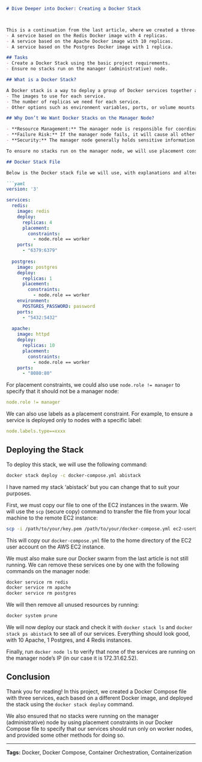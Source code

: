 ```markdown
# Dive Deeper into Docker: Creating a Docker Stack



This is a continuation from the last article, where we created a three-tier architecture using AWS and Docker Swarm, featuring:
- A service based on the Redis Docker image with 4 replicas.
- A service based on the Apache Docker image with 10 replicas.
- A service based on the Postgres Docker image with 1 replica.

## Tasks
- Create a Docker Stack using the basic project requirements.
- Ensure no stacks run on the manager (administrative) node.

## What is a Docker Stack?

A Docker stack is a way to deploy a group of Docker services together as a single unit. It helps organize and manage containers across multiple machines as one. In order to do this, we will use a YAML file called a compose file. In this file, we will specify:
- The images to use for each service.
- The number of replicas we need for each service.
- Other options such as environment variables, ports, or volume mounts.

## Why Don’t We Want Docker Stacks on the Manager Node?

- **Resource Management:** The manager node is responsible for coordinating the swarm (and managing the worker nodes). Deploying stacks on the manager node can use up resources needed for these tasks.
- **Failure Risk:** If the manager node fails, it will cause all other nodes to fail. By placing the stacks on the worker nodes, it minimizes the chance of a single point of failure for the entire swarm.
- **Security:** The manager node generally holds sensitive information related to the swarm, such as encryption keys, passwords, API keys, or other information related to managing the swarm.

To ensure no stacks run on the manager node, we will use placement constraints to specify that the services are deployed on worker nodes only.

## Docker Stack File

Below is the Docker stack file we will use, with explanations and alternatives for some of the parts:

```yaml
version: '3'

services:
  redis:
    image: redis
    deploy:
      replicas: 4
      placement:
        constraints:
          - node.role == worker
    ports:
      - "6379:6379"
      
  postgres:
    image: postgres
    deploy:
      replicas: 1
      placement:
        constraints:
          - node.role == worker
    environment:
      POSTGRES_PASSWORD: password
    ports:
      - "5432:5432"
      
  apache:
    image: httpd
    deploy:
      replicas: 10
      placement:
        constraints:
          - node.role == worker
    ports:
      - "8080:80"
```

For placement constraints, we could also use `node.role != manager` to specify that it should not be a manager node:
```yaml
node.role != manager
```

We can also use labels as a placement constraint. For example, to ensure a service is deployed only to nodes with a specific label:
```yaml
node.labels.type==xxxx
```

## Deploying the Stack

To deploy this stack, we will use the following command:
```bash
docker stack deploy -c docker-compose.yml abistack
```
I have named my stack ‘abistack’ but you can change that to suit your purposes.

First, we must copy our file to one of the EC2 instances in the swarm. We will use the `scp` (secure copy) command to transfer the file from your local machine to the remote EC2 instance:

```bash
scp -i /path/to/your/key.pem /path/to/your/docker-compose.yml ec2-user@your-ec2-instance:/home/ec2-user/docker-compose.yml
```

This will copy our `docker-compose.yml` file to the home directory of the EC2 user account on the AWS EC2 instance.

We must also make sure our Docker swarm from the last article is not still running. We can remove these services one by one with the following commands on the manager node:
```bash
docker service rm redis
docker service rm apache
docker service rm postgres
```

We will then remove all unused resources by running:
```bash
docker system prune
```

We will now deploy our stack and check it with `docker stack ls` and `docker stack ps abistack` to see all of our services. Everything should look good, with 10 Apache, 1 Postgres, and 4 Redis instances. 

Finally, run `docker node ls` to verify that none of the services are running on the manager node’s IP (in our case it is 172.31.62.52).

## Conclusion

Thank you for reading! In this project, we created a Docker Compose file with three services, each based on a different Docker image, and deployed the stack using the `docker stack deploy` command. 

We also ensured that no stacks were running on the manager (administrative) node by using placement constraints in our Docker Compose file to specify that our services should run only on worker nodes, and provided some other methods for doing so.



---

**Tags:** Docker, Docker Compose, Container Orchestration, Containerization
```
